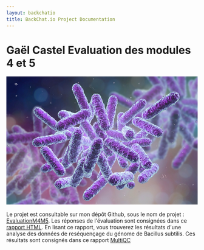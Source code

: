 ```yaml
---
layout: backchatio
title: BackChat.io Project Documentation
---
```

Gaël Castel Evaluation des modules 4 et 5
=========================

![bg](./images/bacillus_subtilis.jpg)

Le projet est consultable sur mon dépôt Github, sous le nom de projet : [EvaluationM4M5](https://github.com/gaelcastel/EvaluationM4M5).
Les réponses de l'évaluation sont consignées dans ce [rapport HTML](https://gaelcastel.github.io/EvaluationM4M5/Evaluation.html).
En lisant ce rapport, vous trouverez les résultats d'une analyse des données de reséquençage du génome de Bacillus subtilis. Ces résultats sont consignés dans ce rapport [MultiQC](https://gaelcastel.github.io/EvaluationM4M5/QC/multiqc_report.html)


